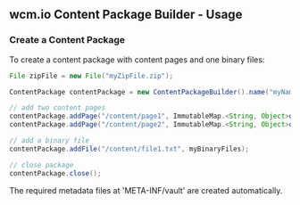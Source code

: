 ## wcm.io Content Package Builder - Usage


### Create a Content Package

To create a content package with content pages and one binary files:

```java
File zipFile = new File("myZipFile.zip");

ContentPackage contentPackage = new ContentPackageBuilder().name("myName").group("myGroup").build(zipFile);

// add two content pages
contentPackage.addPage("/content/page1", ImmutableMap.<String, Object>of("var1", "v1"));
contentPackage.addPage("/content/page2", ImmutableMap.<String, Object>of("var2", "v2"));

// add a binary file
contentPackage.addFile("/content/file1.txt", myBinaryFiles);

// close package
contentPackage.close();
```

The required metadata files at 'META-INF/vault' are created automatically.
